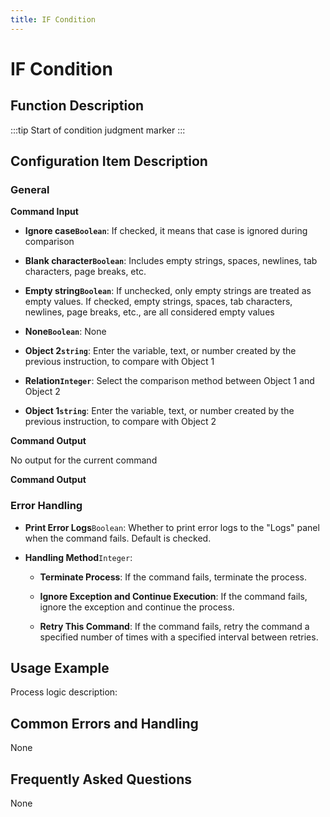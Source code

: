 ```yaml
---
title: IF Condition
---
```


# IF Condition

## Function Description

:::tip 
Start of condition judgment marker
:::

## Configuration Item Description

### General

**Command Input**

- **Ignore case`Boolean`**: If checked, it means that case is ignored during comparison

- **Blank character`Boolean`**: Includes empty strings, spaces, newlines, tab characters, page breaks, etc.

- **Empty string`Boolean`**: If unchecked, only empty strings are treated as empty values. If checked, empty strings, spaces, tab characters, newlines, page breaks, etc., are all considered empty values

- **None`Boolean`**: None

- **Object 2`string`**: Enter the variable, text, or number created by the previous instruction, to compare with Object 1

- **Relation`Integer`**: Select the comparison method between Object 1 and Object 2

- **Object 1`string`**: Enter the variable, text, or number created by the previous instruction, to compare with Object 2


**Command Output**

No output for the current command


**Command Output**

### Error Handling

- **Print Error Logs**`Boolean`: Whether to print error logs to the "Logs" panel when the command fails. Default is checked. 

- **Handling Method**`Integer`:

    - **Terminate Process**: If the command fails, terminate the process.

    - **Ignore Exception and Continue Execution**: If the command fails, ignore the exception and continue the process.

    - **Retry This Command**: If the command fails, retry the command a specified number of times with a specified interval between retries.

## Usage Example

Process logic description:

## Common Errors and Handling

None

## Frequently Asked Questions

None

